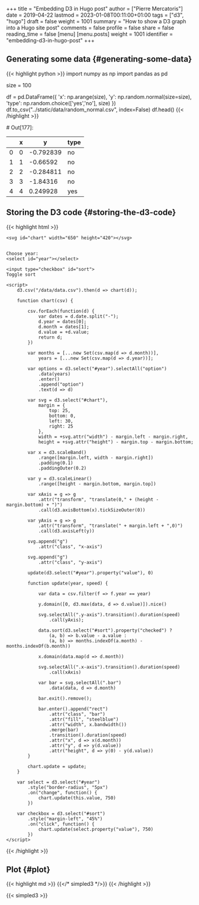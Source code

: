 +++
title = "Embedding D3 in Hugo post"
author = ["Pierre Mercatoris"]
date = 2019-04-22
lastmod = 2023-01-08T00:11:00+01:00
tags = ["d3", "hugo"]
draft = false
weight = 1001
summary = "How to show a D3 graph into a Hugo site post"
comments = false
profile = false
share = false
reading_time = false
[menu]
  [menu.posts]
    weight = 1001
    identifier = "embedding-d3-in-hugo-post"
+++

## Generating some data {#generating-some-data}

{{< highlight python >}}
import numpy as np
import pandas as pd

size = 100

df = pd.DataFrame({
    'x': np.arange(size),
    'y': np.random.normal(size=size),
    'type': np.random.choice(['yes','no'], size)
})
df.to_csv("../static/data/random_normal.csv", index=False)
df.head()
{{< /highlight >}}

\# Out[177]:

|   | x | y         | type |
|---|---|-----------|------|
| 0 | 0 | -0.792839 | no   |
| 1 | 1 | -0.66592  | no   |
| 2 | 2 | -0.284811 | no   |
| 3 | 3 | -1.84316  | no   |
| 4 | 4 | 0.249928  | yes  |


## Storing the D3 code {#storing-the-d3-code}

{{< highlight html >}}
<script src="https://d3js.org/d3.v5.min.js"></script>
<style>
    .bar {
        fill: steelblue;
    }

    .bar:hover {
        fill: orange;
    }
</style>

<div id="graph">

    <svg id="chart" width="650" height="420"></svg>


    Choose year:
    <select id="year"></select>

    <input type="checkbox" id="sort">
    Toggle sort

    <script>
        d3.csv("/data/data.csv").then(d => chart(d));

        function chart(csv) {

            csv.forEach(function(d) {
                var dates = d.date.split("-");
                d.year = dates[0];
                d.month = dates[1];
                d.value = +d.value;
                return d;
            })

            var months = [...new Set(csv.map(d => d.month))],
                years = [...new Set(csv.map(d => d.year))];

            var options = d3.select("#year").selectAll("option")
                .data(years)
                .enter()
                .append("option")
                .text(d => d)

            var svg = d3.select("#chart"),
                margin = {
                    top: 25,
                    bottom: 0,
                    left: 30,
                    right: 25
                },
                width = +svg.attr("width") - margin.left - margin.right,
                height = +svg.attr("height") - margin.top - margin.bottom;

            var x = d3.scaleBand()
                .range([margin.left, width - margin.right])
                .padding(0.1)
                .paddingOuter(0.2)

            var y = d3.scaleLinear()
                .range([height - margin.bottom, margin.top])

            var xAxis = g => g
                .attr("transform", "translate(0," + (height - margin.bottom) + ")")
                .call(d3.axisBottom(x).tickSizeOuter(0))

            var yAxis = g => g
                .attr("transform", "translate(" + margin.left + ",0)")
                .call(d3.axisLeft(y))

            svg.append("g")
                .attr("class", "x-axis")

            svg.append("g")
                .attr("class", "y-axis")

            update(d3.select("#year").property("value"), 0)

            function update(year, speed) {

                var data = csv.filter(f => f.year == year)

                y.domain([0, d3.max(data, d => d.value)]).nice()

                svg.selectAll(".y-axis").transition().duration(speed)
                    .call(yAxis);

                data.sort(d3.select("#sort").property("checked") ?
                    (a, b) => b.value - a.value :
                    (a, b) => months.indexOf(a.month) - months.indexOf(b.month))

                x.domain(data.map(d => d.month))

                svg.selectAll(".x-axis").transition().duration(speed)
                    .call(xAxis)

                var bar = svg.selectAll(".bar")
                    .data(data, d => d.month)

                bar.exit().remove();

                bar.enter().append("rect")
                    .attr("class", "bar")
                    .attr("fill", "steelblue")
                    .attr("width", x.bandwidth())
                    .merge(bar)
                    .transition().duration(speed)
                    .attr("x", d => x(d.month))
                    .attr("y", d => y(d.value))
                    .attr("height", d => y(0) - y(d.value))
            }

            chart.update = update;
        }

        var select = d3.select("#year")
            .style("border-radius", "5px")
            .on("change", function() {
                chart.update(this.value, 750)
            })

        var checkbox = d3.select("#sort")
            .style("margin-left", "45%")
            .on("click", function() {
                chart.update(select.property("value"), 750)
            })
    </script>
</div>
{{< /highlight >}}


## Plot {#plot}

{{< highlight md >}}
{{</* simpled3 */>}}
{{< /highlight >}}

{{< simpled3 >}}
